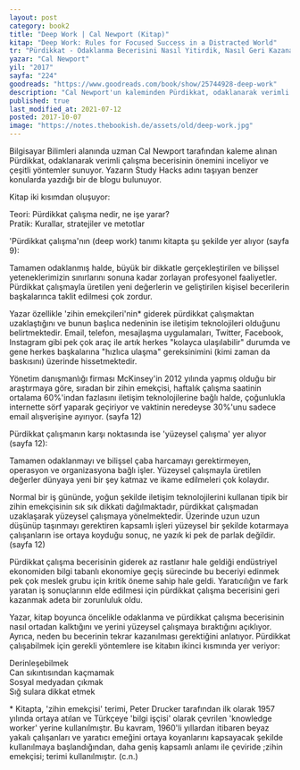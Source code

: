 ```yaml
---
layout: post  
category: book2  
title: "Deep Work | Cal Newport (Kitap)"  
kitap: "Deep Work: Rules for Focused Success in a Distracted World"
tr: "Pürdikkat - Odaklanma Becerisini Nasıl Yitirdik, Nasıl Geri Kazanabiliriz? Stratejiler, Kurallar ve Metotlar"  
yazar: "Cal Newport"  
yil: "2017"  
sayfa: "224"  
goodreads: "https://www.goodreads.com/book/show/25744928-deep-work"
description: "Cal Newport'un kaleminden Pürdikkat, odaklanarak verimli çalışma becerisinin önemini inceliyor ve çeşitli yöntemler sunuyor."
published: true
last_modified_at: 2021-07-12
posted: 2017-10-07
image: "https://notes.thebookish.de/assets/old/deep-work.jpg"
---
```


Bilgisayar Bilimleri alanında uzman Cal Newport tarafından kaleme alınan Pürdikkat, odaklanarak verimli çalışma becerisinin önemini inceliyor ve çeşitli yöntemler sunuyor. Yazarın Study Hacks adını taşıyan benzer konularda yazdığı bir de blogu bulunuyor.  
  
Kitap iki kısımdan oluşuyor:  
  
Teori: Pürdikkat çalışma nedir, ne işe yarar?  
Pratik: Kurallar, stratejiler ve metotlar  
  
'Pürdikkat çalışma'nın (deep work) tanımı kitapta şu şekilde yer alıyor (sayfa 9):  
  
Tamamen odaklanmış halde, büyük bir dikkatle gerçekleştirilen ve bilişsel yeteneklerimizin sınırlarını sonuna kadar zorlayan profesyonel faaliyetler. Pürdikkat çalışmayla üretilen yeni değerlerin ve geliştirilen kişisel becerilerin başkalarınca taklit edilmesi çok zordur.  
  
Yazar özellikle 'zihin emekçileri'nin\* giderek pürdikkat çalışmaktan uzaklaştığını ve bunun başlıca nedeninin ise iletişim teknolojileri olduğunu belirtmektedir. Email, telefon, mesajlaşma uygulamaları, Twitter, Facebook, Instagram gibi pek çok araç ile artık herkes "kolayca ulaşılabilir" durumda ve gene herkes başkalarına "hızlıca ulaşma" gereksinimini (kimi zaman da baskısını) üzerinde hissetmektedir.  
  
Yönetim danışmanlığı firması McKinsey'in 2012 yılında yapmış olduğu bir araştırmaya göre, sıradan bir zihin emekçisi, haftalık çalışma saatinin ortalama 60%'indan fazlasını iletişim teknolojilerine bağlı halde, çoğunlukla internette sörf yaparak geçiriyor ve vaktinin neredeyse 30%'unu sadece email alışverişine ayırıyor. (sayfa 12)  
  
Pürdikkat çalışmanın karşı noktasında ise 'yüzeysel çalışma' yer alıyor (sayfa 12):  
  
Tamamen odaklanmayı ve bilişsel çaba harcamayı gerektirmeyen, operasyon ve organizasyona bağlı işler. Yüzeysel çalışmayla üretilen değerler dünyaya yeni bir şey katmaz ve ikame edilmeleri çok kolaydır.  
  
Normal bir iş gününde, yoğun şekilde iletişim teknolojilerini kullanan tipik bir zihin emekçisinin sık sık dikkati dağılmaktadır, pürdikkat çalışmadan uzaklaşarak yüzeysel çalışmaya yönelmektedir. Üzerinde uzun uzun düşünüp taşınmayı gerektiren kapsamlı işleri yüzeysel bir şekilde kotarmaya çalışanların ise ortaya koyduğu sonuç, ne yazık ki pek de parlak değildir. (sayfa 12)  
  
Pürdikkat çalışma becerisinin giderek az rastlanır hale geldiği endüstriyel ekonomiden bilgi tabanlı ekonomiye geçiş sürecinde bu beceriyi edinmek pek çok meslek grubu için kritik öneme sahip hale geldi. Yaratıcılığın ve fark yaratan iş sonuçlarının elde edilmesi için pürdikkat çalışma becerisini geri kazanmak adeta bir zorunluluk oldu.  
  
Yazar, kitap boyunca öncelikle odaklanma ve pürdikkat çalışma becerisinin nasıl ortadan kalktığını ve yerini yüzeysel çalışmaya bıraktığını açıklıyor. Ayrıca, neden bu becerinin tekrar kazanılması gerektiğini anlatıyor. Pürdikkat çalışabilmek için gerekli yöntemlere ise kitabın ikinci kısmında yer veriyor:  
  
Derinleşebilmek  
Can sıkıntısından kaçmamak  
Sosyal medyadan çıkmak  
Sığ sulara dikkat etmek  
  
\* Kitapta, 'zihin emekçisi' terimi, Peter Drucker tarafından ilk olarak 1957 yılında ortaya atılan ve Türkçeye 'bilgi işçisi' olarak çevrilen 'knowledge worker' yerine kullanılmıştır. Bu kavram, 1960'li yıllardan itibaren beyaz yakalı çalışanları ve yaratıcı emeğini ortaya koyanlarını kapsayacak şekilde kullanılmaya başlandığından, daha geniş kapsamlı anlamı ile çeviride ;zihin emekçisi; terimi kullanılmıştır. (c.n.)  


  